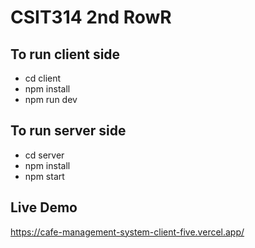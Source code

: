 # CSIT314 2nd RowR

## To run client side

- cd client
- npm install
- npm run dev

## To run server side

- cd server
- npm install
- npm start

## Live Demo
https://cafe-management-system-client-five.vercel.app/